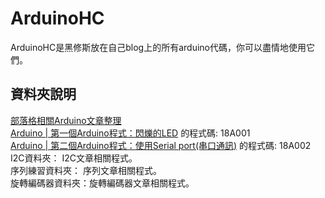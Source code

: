 # ArduinoHC
ArduinoHC是黑修斯放在自己blog上的所有arduino代碼，你可以盡情地使用它們。


## 資料夾說明
[部落格相關Arduino文章整理](https://hugheschung.blogspot.com/p/arduino.html)  
[Arduino | 第一個Arduino程式：閃爍的LED](https://hugheschung.blogspot.com/2018/05/arduino-arduinoled.html) 的程式碼: 18A001  
[Arduino | 第二個Arduino程式：使用Serial port(串口通訊)](https://hugheschung.blogspot.com/2018/05/arduino-arduinoserial-port.html) 的程式碼: 18A002  
I2C資料夾： I2C文章相關程式。    
序列練習資料夾： 序列文章相關程式。    
旋轉編碼器資料夾：旋轉編碼器文章相關程式。  
